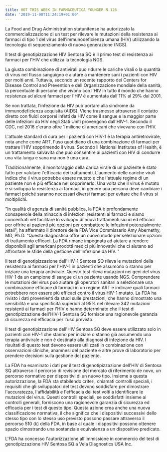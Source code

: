 ```yaml
---
title: HOT THIS WEEK IN FARMACEUTICA YOUNGER N.126
date: '2019-11-08T11:24:19+01:00'
---
```

La Food and Drug Administration statunitense ha autorizzato la commercializzazione di un test per rilevare le mutazioni della resistenza ai farmaci di tipo 1 del virus dell'immunodeficienza umana (HIV) utilizzando la tecnologia di sequenziamento di nuova generazione (NGS). 

Il test di genotipizzazione HIV Sentosa SQ è il primo test di resistenza ai farmaci per l'HIV che utilizza la tecnologia NGS.

La giusta combinazione di antivirali può ridurre le cariche virali o la quantità di virus nel flusso sanguigno e aiutare a mantenere sani i pazienti con HIV per molti anni. Tuttavia, secondo un recente rapporto dei Centers for Disease Control and Prevention e dell'Organizzazione mondiale della sanità, la percentuale di persone che vivono con l'HIV in tutto il mondo che hanno resistenza ad alcuni farmaci per l'HIV è aumentata dall'11% al 29% dal 2001.

Se non trattata, l'infezione da HIV può portare alla sindrome da immunodeficienza acquisita (AIDS). Viene trasmesso attraverso il contatto diretto con fluidi corporei infetti da HIV come il sangue e la maggior parte delle infezioni da HIV negli Stati Uniti provengono dall'HIV-1. Secondo il CDC, nel 2016 c'erano oltre 1 milione di americani che vivevano con l'HIV.

L'attuale standard di cura per i pazienti con HIV-1 è la terapia antiretrovirale, nota anche come ART, l'uso quotidiano di una combinazione di farmaci per trattare l'HIV sopprimendo il virus. Secondo il National Institutes of Health, è un trattamento salvavita che può consentire ai pazienti con HIV di condurre una vita lunga e sana ma non è una cura.

Tradizionalmente, il monitoraggio della carica virale di un paziente è stato fatto per valutare l'efficacia dei trattamenti. L'aumento delle cariche virali indica che il virus potrebbe essere mutato e che l'attuale regime di un paziente non è più efficace nel sopprimerlo. Una volta che il virus è mutato e si sviluppa la resistenza ai farmaci, in genere una persona deve cambiare i farmaci poiché saranno necessari diversi farmaci per evitare che il virus si moltiplichi.

"In qualità di agenzia di sanità pubblica, la FDA è profondamente consapevole della minaccia di infezioni resistenti ai farmaci e siamo concentrati nel facilitare lo sviluppo di nuovi trattamenti sicuri ed efficaci per offrire ai pazienti più opzioni per combattere le infezioni potenzialmente letali", ha affermato il direttore della FDA Vice Commissario Amy Abernethy, MD, Ph.D. “Questa diagnostica offre un nuovo modo per selezionare opzioni di trattamento efficaci. La FDA rimane impegnata ad aiutare a rendere disponibili agli americani prodotti medici più innovativi che ci aiutano ad affrontare le sfide della gestione dell'infezione da HIV. "

Il test di genotipizzazione dell'HIV-1 Sentosa SQ rileva le mutazioni della resistenza ai farmaci per l'HIV-1 in pazienti che assumono o stanno per iniziare una terapia antivirale. Questo test rileva mutazioni nei geni del virus HIV-1 da un campione di sangue di un paziente usando NGS. Comprendere le mutazioni del virus può aiutare gli operatori sanitari a selezionare una combinazione efficace di farmaci in un regime ART e indicare quali farmaci potrebbero non essere più efficaci contro il virus HIV-1 mutato. La FDA ha rivisto i dati provenienti da studi sulle prestazioni, che hanno dimostrato una sensibilità e una specificità superiori al 95% nel rilevare 342 mutazioni resistenti ai farmaci per l'HIV e hanno determinato che il test di genotipizzazione dell'HIV-1 Sentosa SQ fornisce una ragionevole garanzia di sicurezza ed efficacia per l'uso previsto.

Il test di genotipizzazione dell'HIV Sentosa SQ deve essere utilizzato solo in pazienti con HIV-1 che stanno per iniziare o stanno già assumendo una terapia antivirale e non è destinato alla diagnosi di infezione da HIV. I risultati di questo test devono essere utilizzati in combinazione con osservazioni cliniche, anamnesi del paziente e altre prove di laboratorio per prendere decisioni sulla gestione del paziente.

La FDA ha esaminato i dati per il test di genotipizzazione dell'HIV di Sentosa SQ attraverso il percorso di revisione del mercato di riferimento de novo, un percorso normativo per dispositivi di un nuovo tipo. Insieme a questa autorizzazione, la FDA sta stabilendo criteri, chiamati controlli speciali, i requisiti che gli sviluppatori del test devono soddisfare per dimostrare l'accuratezza, l'affidabilità e l'efficacia dei test volti a identificare le mutazioni del virus. Questi controlli speciali, se soddisfatti insieme ai controlli generali, forniscono una ragionevole garanzia di sicurezza ed efficacia per i test di questo tipo. Questa azione crea anche una nuova classificazione normativa, il che significa che i dispositivi successivi dello stesso tipo con lo stesso uso previsto possono passare attraverso il percorso 510 (k) della FDA, in base al quale i dispositivi possono ottenere spazio dimostrando una sostanziale equivalenza a un dispositivo predicato.

L'FDA ha concesso l'autorizzazione all'immissione in commercio del test di genotipizzazione HIV Sentosa SQ a Vela Diagnostics USA Inc.
